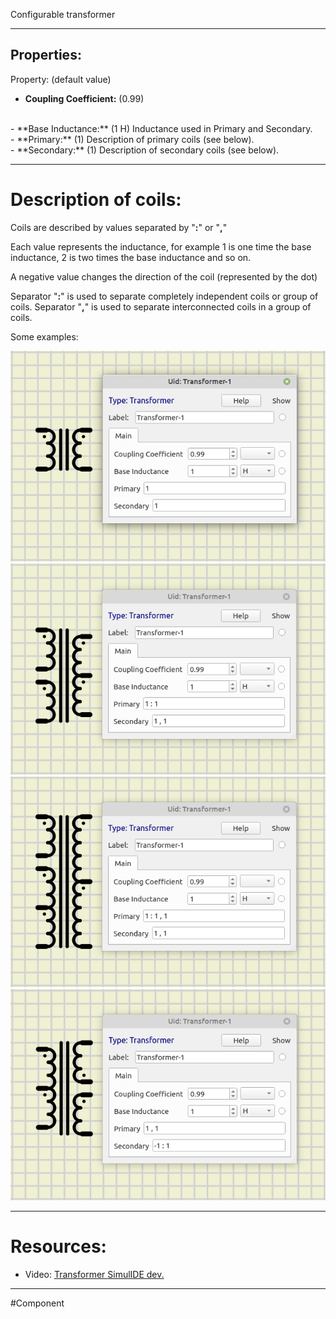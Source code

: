 Configurable transformer

---

## Properties:

Property: (default value)

- **Coupling Coefficient:** (0.99)
<br>
- **Base Inductance:** (1 H)
   Inductance used in Primary and Secondary.
<br>
- **Primary:** (1)
   Description of primary coils (see below).
<br>
- **Secondary:** (1)
   Description of secondary coils (see below).

---

# Description of coils:

Coils are described by values separated by "**:**" or "**,**"

Each value represents the inductance, for example 1 is one time the base inductance, 2 is two times the base inductance and so on.

A negative value changes the direction of the coil (represented by the dot)

Separator "**:**" is used to separate completely independent coils or group of coils.
Separator "**,**" is used to separate interconnected coils in a group of coils.

Some examples:

![trafo0](../../../../images/trafo0.png)
![trafo1](../../../../images/trafo1.png)
![trafo2](../../../../images/trafo2.png)
![trafo3](../../../../images/trafo3.png)

---

# Resources:

- Video: [Transformer SimulIDE dev.](https://www.youtube.com/watch?v=s5aSr4GfpiM)

---

#Component 